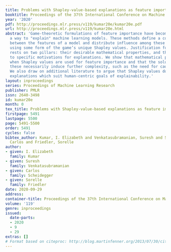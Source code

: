 ```yaml
---
title: Problems with Shapley-value-based explanations as feature importance measures
booktitle: Proceedings of the 37th International Conference on Machine Learning
year: '2020'
pdf: http://proceedings.mlr.press/v119/kumar20e/kumar20e.pdf
url: http://proceedings.mlr.press/v119/kumar20e.html
abstract: 'Game-theoretic formulations of feature importance have become popular as
  a way to "explain" machine learning models. These methods define a cooperative game
  between the features of a model and distribute influence among these input elements
  using some form of the game’s unique Shapley values. Justification for these methods
  rests on two pillars: their desirable mathematical properties, and their applicability
  to specific motivations for explanations. We show that mathematical problems arise
  when Shapley values are used for feature importance and that the solutions to mitigate
  these necessarily induce further complexity, such as the need for causal reasoning.
  We also draw on additional literature to argue that Shapley values do not provide
  explanations which suit human-centric goals of explainability.'
layout: inproceedings
series: Proceedings of Machine Learning Research
publisher: PMLR
issn: 2640-3498
id: kumar20e
month: 0
tex_title: Problems with Shapley-value-based explanations as feature importance measures
firstpage: 5491
lastpage: 5500
page: 5491-5500
order: 5491
cycles: false
bibtex_author: Kumar, I. Elizabeth and Venkatasubramanian, Suresh and Scheidegger,
  Carlos and Friedler, Sorelle
author:
- given: I. Elizabeth
  family: Kumar
- given: Suresh
  family: Venkatasubramanian
- given: Carlos
  family: Scheidegger
- given: Sorelle
  family: Friedler
date: 2020-09-29
address: 
container-title: Proceedings of the 37th International Conference on Machine Learning
volume: '119'
genre: inproceedings
issued:
  date-parts:
  - 2020
  - 9
  - 29
extras: []
# Format based on citeproc: http://blog.martinfenner.org/2013/07/30/citeproc-yaml-for-bibliographies/
---
```

